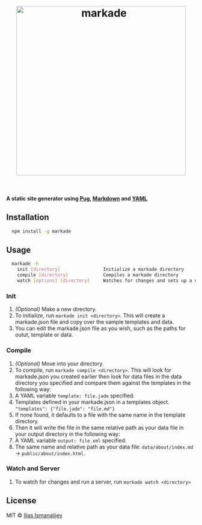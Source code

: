 <h1 align="center">
  <br>
  <img width="450" src="https://github.com/Illyism/markade/assets/304283/60ef3113-3de3-4aab-b5f5-12e16b67ed82" alt="markade">
  <br>
  <br>
</h1>

**A static site generator using [Pug](https://github.com/pugjs/pug), [Markdown](https://help.github.com/articles/markdown-basics/) and [YAML](http://www.yaml.org/)**


## Installation


```bash
  npm install -g markade
```

## Usage

```bash
  markade -h
    init [directory]                Initialize a markade directory
    compile [directory]             Compiles a markade directory
    watch [options] [directory]     Watches for changes and sets up a dev server
```

### Init

1. *(Optional)* Make a new directory.
2. To initialize, run `markade init <directory>`. This will create a markade.json file and copy over the sample templates and data.
3. You can edit the markade.json file as you wish, such as the paths for outut, template or data.

### Compile

1. *(Optional)* Move into your directory.
2. To compile, run `markade compile <directory>`. This will look for markade.json you created earlier then look for data files in the data directory you specified and compare them against the templates in the following way:
  1. A YAML variable `template: file.jade` specified.
  2. Templates defined in your markade.json in a templates object. `"templates": {"file.jade": "file.md"}`
  3. If none found, it defaults to a file with the same name in the template directory. 
3. Then it will write the file in the same relative path as your data file in your output directory in the following way:
  1. A YAML variable `output: file.xml` specified.
  2. The same name and relative path as your data file: `data/about/index.md` -> `public/about/index.html`.

### Watch and Server

1. To watch for changes and run a server, run `markade watch <directory>`

## License

MIT © [Ilias Ismanalijev](http://il.ly)
